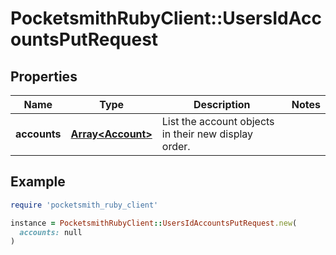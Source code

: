 # PocketsmithRubyClient::UsersIdAccountsPutRequest

## Properties

| Name | Type | Description | Notes |
| ---- | ---- | ----------- | ----- |
| **accounts** | [**Array&lt;Account&gt;**](Account.md) | List the account objects in their new display order. |  |

## Example

```ruby
require 'pocketsmith_ruby_client'

instance = PocketsmithRubyClient::UsersIdAccountsPutRequest.new(
  accounts: null
)
```

